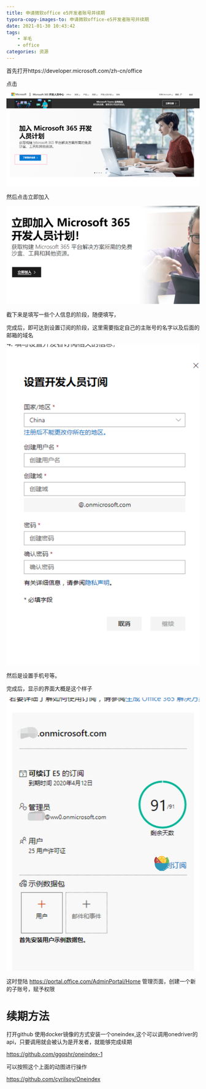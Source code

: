 ```yaml
---
title: 申请微软office e5开发者账号并续期
typora-copy-images-to: 申请微软office-e5开发者账号并续期
date: 2021-01-30 10:43:42
tags:
	- 羊毛
	- office
categories: 资源
---
```


首先打开https://developer.microsoft.com/zh-cn/office

点击

![image-20210130104807153](申请微软office-e5开发者账号并续期/image-20210130104807153.png)

然后点击立即加入

![image-20210130104824448](申请微软office-e5开发者账号并续期/image-20210130104824448.png)

截下来是填写一些个人信息的阶段，随便填写，

<!-- more -->

完成后，即可达到设置订阅的阶段，这里需要指定自己的主账号的名字以及后面的邮箱的域名

![image-20210130104932062](申请微软office-e5开发者账号并续期/image-20210130104932062.png)

然后是设置手机号等。

完成后，显示的界面大概是这个样子

![image-20210130105004479](申请微软office-e5开发者账号并续期/image-20210130105004479.png)

这时登陆 https://portal.office.com/AdminPortal/Home 管理页面，创建一个新的子账号，赋予权限

# 续期方法

打开github 使用docker镜像的方式安装一个oneindex,这个可以调用onedriver的api，只要调用就会被认为是开发者，就能够完成续期

https://github.com/ggqshr/oneindex-1

可以按照这个上面的动图进行操作

https://github.com/cyrilsoy/Oneindex